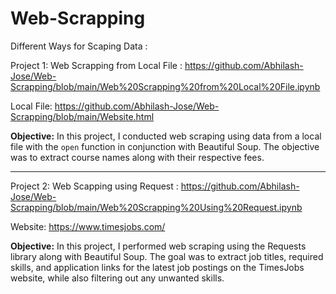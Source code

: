 # Web-Scrapping
Different Ways for Scaping Data :

Project 1:
Web Scrapping from Local File : https://github.com/Abhilash-Jose/Web-Scrapping/blob/main/Web%20Scrapping%20from%20Local%20File.ipynb

Local File: https://github.com/Abhilash-Jose/Web-Scrapping/blob/main/Website.html

<b> Objective:</b>
In this project, I conducted web scraping using data from a local file with the `open` function in conjunction with Beautiful Soup. The objective was to extract course names along with their respective fees.


____

Project 2:
Web Scapping using Request : https://github.com/Abhilash-Jose/Web-Scrapping/blob/main/Web%20Scrapping%20Using%20Request.ipynb

Website: https://www.timesjobs.com/

<b> Objective:</b>
In this project, I performed web scraping using the Requests library along with Beautiful Soup. The goal was to extract job titles, required skills, and application links for the latest job postings on the TimesJobs website, while also filtering out any unwanted skills.
